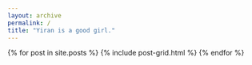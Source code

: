 ```yaml
---
layout: archive
permalink: /
title: "Yiran is a good girl."
---
```


<div class="tiles">
{% for post in site.posts %}
	{% include post-grid.html %}
{% endfor %}
</div><!-- /.tiles -->
